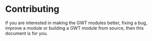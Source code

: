 # Contributing

If you are interested in making the GWT modules better, fixing a bug, improve a module or building a GWT module from source, then this document is for you.
